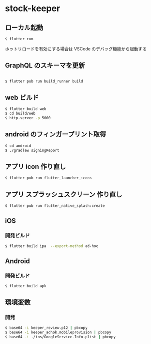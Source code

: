 # stock-keeper

## ローカル起動

```bash
$ flutter run
```

ホットリロードを有効にする場合は VSCode のデバッグ機能から起動する

## GraphQL のスキーマを更新

```bash

$ flutter pub run build_runner build

```

## web ビルド

```bash
$ flutter build web
$ cd build/web
$ http-server -p 5000
```

## android のフィンガープリント取得

```bash
$ cd android
$ ./gradlew signingReport
```

## アプリ icon 作り直し

```bash
$ flutter pub run flutter_launcher_icons
```

## アプリ スプラッシュスクリーン 作り直し

```bash
$ flutter pub run flutter_native_splash:create
```

## iOS

### 開発ビルド

```bash
$ flutter build ipa  --export-method ad-hoc
```

## Android

### 開発ビルド

```bash
$ flutter build apk
```

## 環境変数

### 開発

```bash
$ base64 -i keeper_review.p12 | pbcopy
$ base64 -i keeper_adhok.mobileprovision | pbcopy
$ base64 -i ./ios/GoogleService-Info.plist | pbcopy
```
